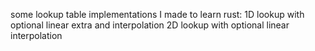 some lookup table implementations I made to learn rust:
1D lookup with optional linear extra and interpolation
2D lookup with optional linear interpolation